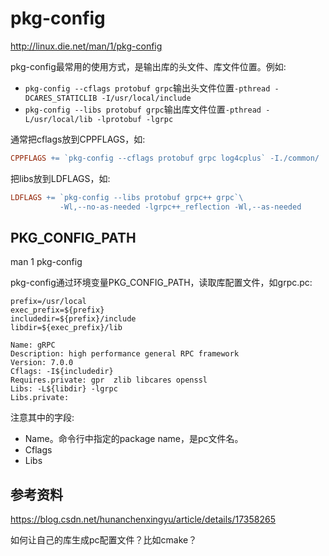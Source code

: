 # pkg-config

http://linux.die.net/man/1/pkg-config

pkg-config最常用的使用方式，是输出库的头文件、库文件位置。例如:
* `pkg-config --cflags protobuf grpc`输出头文件位置`-pthread -DCARES_STATICLIB -I/usr/local/include`
* `pkg-config --libs protobuf grpc`输出库文件位置`-pthread -L/usr/local/lib -lprotobuf -lgrpc`

通常把cflags放到CPPFLAGS，如:
```makefile
CPPFLAGS += `pkg-config --cflags protobuf grpc log4cplus` -I./common/
```
把libs放到LDFLAGS，如:
```makefile
LDFLAGS += `pkg-config --libs protobuf grpc++ grpc`\
           -Wl,--no-as-needed -lgrpc++_reflection -Wl,--as-needed
```

## PKG_CONFIG_PATH

man 1 pkg-config

pkg-config通过环境变量PKG_CONFIG_PATH，读取库配置文件，如grpc.pc:
```
prefix=/usr/local
exec_prefix=${prefix}
includedir=${prefix}/include
libdir=${exec_prefix}/lib

Name: gRPC
Description: high performance general RPC framework
Version: 7.0.0
Cflags: -I${includedir}
Requires.private: gpr  zlib libcares openssl
Libs: -L${libdir} -lgrpc
Libs.private:
```
注意其中的字段:
* Name。命令行中指定的package name，是pc文件名。
* Cflags
* Libs

## 参考资料

https://blog.csdn.net/hunanchenxingyu/article/details/17358265




如何让自己的库生成pc配置文件？比如cmake？



